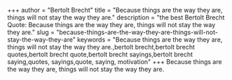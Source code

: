 +++
author = "Bertolt Brecht"
title = "Because things are the way they are, things will not stay the way they are."
description = "the best Bertolt Brecht Quote: Because things are the way they are, things will not stay the way they are."
slug = "because-things-are-the-way-they-are-things-will-not-stay-the-way-they-are"
keywords = "Because things are the way they are, things will not stay the way they are.,bertolt brecht,bertolt brecht quotes,bertolt brecht quote,bertolt brecht sayings,bertolt brecht saying,quotes, sayings,quote, saying, motivation"
+++
Because things are the way they are, things will not stay the way they are.
